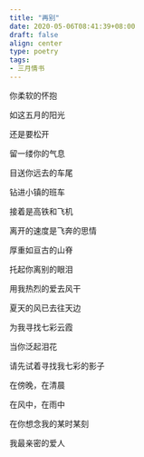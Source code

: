 ```yaml
---
title: "再别"
date: 2020-05-06T08:41:39+08:00
draft: false
align: center
type: poetry
tags:
- 三月情书
---
```


你柔软的怀抱

如这五月的阳光

还是要松开

留一缕你的气息

目送你远去的车尾

钻进小镇的班车

接着是高铁和飞机

离开的速度是飞奔的思情

厚重如亘古的山脊

托起你离别的眼泪

用我热烈的爱去风干

夏天的风已去往天边

为我寻找七彩云霞

当你泛起泪花

请先试着寻找我七彩的影子

在傍晚，在清晨

在风中，在雨中

在你想念我的某时某刻

我最亲密的爱人

